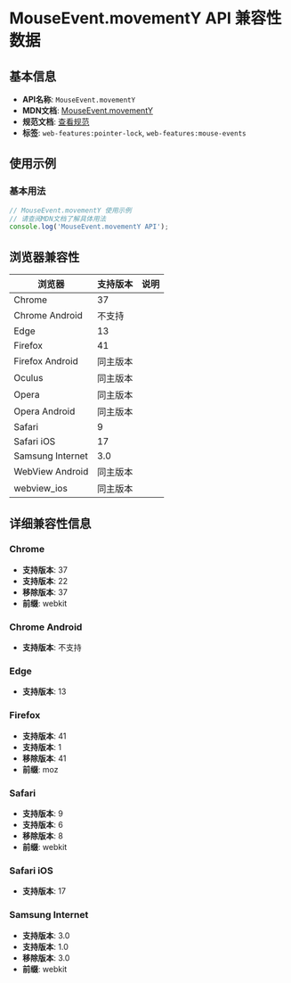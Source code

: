 # MouseEvent.movementY API 兼容性数据

## 基本信息

- **API名称**: `MouseEvent.movementY`
- **MDN文档**: [MouseEvent.movementY](https://developer.mozilla.org/docs/Web/API/MouseEvent/movementY)
- **规范文档**: [查看规范](https://w3c.github.io/pointerlock/#dom-mouseevent-movementy)
- **标签**: `web-features:pointer-lock`, `web-features:mouse-events`

## 使用示例

### 基本用法

```javascript
// MouseEvent.movementY 使用示例
// 请查阅MDN文档了解具体用法
console.log('MouseEvent.movementY API');
```

## 浏览器兼容性

| 浏览器 | 支持版本 | 说明 |
|--------|----------|------|
| Chrome | 37 |  |
| Chrome Android | 不支持 |  |
| Edge | 13 |  |
| Firefox | 41 |  |
| Firefox Android | 同主版本 |  |
| Oculus | 同主版本 |  |
| Opera | 同主版本 |  |
| Opera Android | 同主版本 |  |
| Safari | 9 |  |
| Safari iOS | 17 |  |
| Samsung Internet | 3.0 |  |
| WebView Android | 同主版本 |  |
| webview_ios | 同主版本 |  |

## 详细兼容性信息

### Chrome

- **支持版本**: 37
- **支持版本**: 22
- **移除版本**: 37
- **前缀**: webkit

### Chrome Android

- **支持版本**: 不支持

### Edge

- **支持版本**: 13

### Firefox

- **支持版本**: 41
- **支持版本**: 1
- **移除版本**: 41
- **前缀**: moz

### Safari

- **支持版本**: 9
- **支持版本**: 6
- **移除版本**: 8
- **前缀**: webkit

### Safari iOS

- **支持版本**: 17

### Samsung Internet

- **支持版本**: 3.0
- **支持版本**: 1.0
- **移除版本**: 3.0
- **前缀**: webkit


